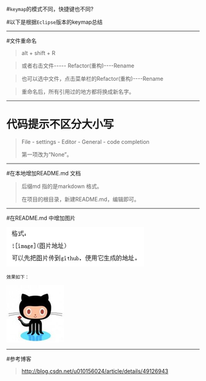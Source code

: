#`keymap`的模式不同，快捷键也不同?

#以下是根据`Eclipse`版本的keymap总结




----------


#文件重命名



> alt + shift + R

> 或者右击文件----- Refactor(重构)----Rename

> 也可以选中文件，点击菜单栏的Refactor(重构)----Rename

> 重命名后，所有引用过的地方都将换成新名字。



----------


# 代码提示不区分大小写

>File - settings - Editor - General - code completion
>
>第一项改为“None”。


----------


#在本地增加README.md 文档

>后缀md 指的是markdown 格式。
>
>在项目的根目录，新建README.md，编辑即可。



----------

#在README.md 中增加图片

![image](https://github.com/mixinan/QRCode/blob/master/picture/addPictureToReadme.png)

`效果如下：`

![image](https://github.com/mixinan/QRCode/blob/master/picture/github.png)


----------
#参考博客
> http://blog.csdn.net/u010156024/article/details/49126943

